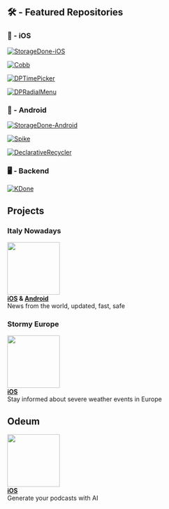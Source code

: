 ## 🛠 - Featured Repositories
### 🍎 - iOS
[![StorageDone-iOS](https://github-readme-stats.vercel.app/api/pin/?username=dariopellegrini&repo=StorageDone-iOS)](https://github.com/dariopellegrini/StorageDone-iOS)

[![Cobb](https://github-readme-stats.vercel.app/api/pin/?username=dariopellegrini&repo=Cobb)](https://github.com/dariopellegrini/Cobb)

[![DPTimePicker](https://github-readme-stats.vercel.app/api/pin/?username=dariopellegrini&repo=DPTimePicker)](https://github.com/dariopellegrini/DPTimePicker)

[![DPRadialMenu](https://github-readme-stats.vercel.app/api/pin/?username=dariopellegrini&repo=DPRadialMenu)](https://github.com/dariopellegrini/DPRadialMenu)

### 🤖 - Android
[![StorageDone-Android](https://github-readme-stats.vercel.app/api/pin/?username=dariopellegrini&repo=StorageDone-Android)](https://github.com/dariopellegrini/StorageDone-Android)

[![Spike](https://github-readme-stats.vercel.app/api/pin/?username=dariopellegrini&repo=Spike)](https://github.com/dariopellegrini/Spike)

[![DeclarativeRecycler](https://github-readme-stats.vercel.app/api/pin/?username=dariopellegrini&repo=DeclarativeRecycler)](https://github.com/dariopellegrini/DeclarativeRecycler)

### 🖥 - Backend
[![KDone](https://github-readme-stats.vercel.app/api/pin/?username=dariopellegrini&repo=KDone)](https://github.com/dariopellegrini/KDone)

## Projects
### Italy Nowadays
<a href="https://app.italynowadays.it" target="_blank"><img src="https://app.italynowadays.it/assets/appicon.png" width="120px" height="120px" /></a>  
**<a href="https://apps.apple.com/it/app/italy-nowadays/id1581280209" target="_blank">iOS</a> & <a href="https://play.google.com/store/apps/details?id=com.dariopellegrini.italynowadays" target="_blank">Android</a>**  
News from the world, updated, fast, safe

### Stormy Europe
<a href="https://stormyeurope.com" target="_blank"><img src="https://is1-ssl.mzstatic.com/image/thumb/Purple126/v4/23/a3/45/23a3459a-8f70-6241-88e3-24ca57691dab/AppIcon-1x_U007emarketing-0-7-0-85-220.png/246x0w.webp" width="120px" height="120px" /></a>  
**<a href="https://apps.apple.com/it/app/stormy-europe/id6446061388" target="_blank">iOS</a>**  
Stay informed about severe weather events in Europe

## Odeum
<a href="https://odeum.news" target="_blank"><img src="https://is1-ssl.mzstatic.com/image/thumb/Purple221/v4/a7/01/82/a70182dc-4e4b-1117-f5dd-32136cf01d5f/AppIcon-0-0-1x_U007epad-0-85-220.png/246x0w.webp" width="120px" height="120px" /></a>  
**<a href="https://apps.apple.com/no/app/odeum-podcast-and-ai/id6467503246" target="_blank">iOS</a>**  
Generate your podcasts with AI
